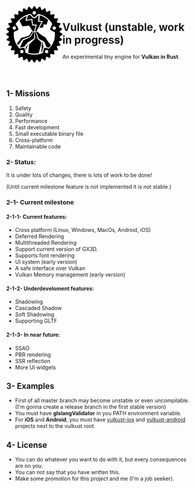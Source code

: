 <img align="left" alt="" src="https://github.com/Hossein-Noroozpour/vulkust-static-files/raw/master/vulkust_logo.png" height="150" />

# Vulkust (unstable, work in progress)

An experimental tiny engine for **Vulkan in Rust**.

<br>
<br>

## 1- Missions

 1. Safety
 2. Quality
 3. Performance
 4. Fast development
 5. Small executable binary file
 6. Cross-platform
 7. Maintainable code

### 2- Status:

It is under lots of changes, there is lots of work to be done!

(Until current milestone feature is not implemented it is not stable.)

### 2-1- Current milestone

#### 2-1-1- Current features:

- Cross platform (Linux, Windows, MacOs, Android, iOS)
- Deferred Rendering
- Multithreaded Rendering
- Support current version of GX3D.
- Supports font rendering
- UI system (early version)
- A safe interface over Vulkan
- Vulkan Memory management (early version)

#### 2-1-2- Underdeveloment features:

- Shadowing
- Cascaded Shadow
- Soft Shadowing
- Supporting GLTF

#### 2-1-3- In near future:

- SSAO
- PBR rendering
- SSR reflection
- More UI widgets

## 3- Examples

- First of all master branch may become unstable or even uncompilable. 
  (I'm gonna create a release branch in the first stable version)
- You must have **glslangValidator** in you PATH environment variable.
- For **iOS** and **Android**, you must have
  [vulkust-ios](https://github.com/Hossein-Noroozpour/vulkust-ios) and
  [vulkust-android](https://github.com/Hossein-Noroozpour/vulkust-android)
  projects next to the vulkust root.

## 4- License

- You can do whatever you want to do with it, but every consequences are on you.
- You can not say that you have written this.
- Make some promotion for this project and me (I'm a job seeker).